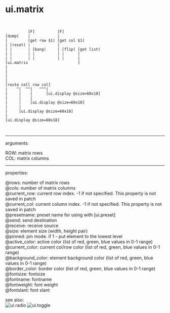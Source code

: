 # ui.matrix

```


          [F]          [F]
[dump(    |            |
|         [get row $1( [get col $1(
| [reset( |            |
| |       | [bang(     | [flip( [get list(
| |       | |          | |      |
| |       | |          | |      |
[ui.matrix                      ]
|
|
|
|
[route cell row col]
|    ^|  ^^|   ^^^|
|     |    |      [ui.display @size=60x18]
|     |    |
|     |    [ui.display @size=60x18]
|     |
|     [ui.display @size=60x18]
|
[ui.display @size=60x18]

            
```
---
arguments:

ROW: matrix rows<br>
COL: matrix columns<br>

---
properties:

@rows: number of
            matrix rows<br>
@cols: number of
            matrix columns<br>
@current_row: current row index.
            -1 if not specified. This property is not saved in patch<br>
@current_col: current column
            index. -1 if not specified. This property is not saved in patch<br>
@presetname: preset name for using with
            [ui.preset]<br>
@send: send destination<br>
@receive: receive source<br>
@size: element size (width, height
            pair)<br>
@pinned: pin mode. if 1 - put element
            to the lowest level<br>
@active_color: active color (list of
            red, green, blue values in 0-1 range)<br>
@current_color: current col/row color
            (list of red, green, blue values in 0-1 range)<br>
@background_color: element
            background color (list of red, green, blue values in 0-1 range)<br>
@border_color: border color (list
            of red, green, blue values in 0-1 range)<br>
@fontsize: 
            fontsize<br>
@fontname: fontname<br>
@fontweight: font
            weight<br>
@fontslant: font
            slant<br>

see also:<br>
![ui.radio]("img/object_ui.radio.png")
![ui.toggle]("img/object_ui.toggle.png")
